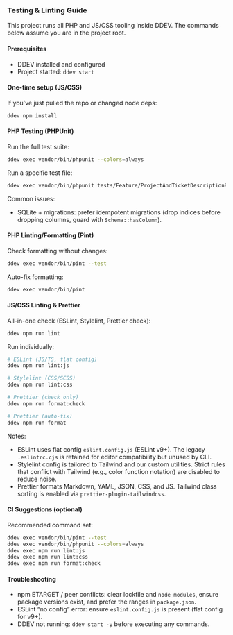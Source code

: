 ### Testing & Linting Guide

This project runs all PHP and JS/CSS tooling inside DDEV. The commands below assume you are in the project root.

#### Prerequisites

- DDEV installed and configured
- Project started: `ddev start`

#### One-time setup (JS/CSS)

If you’ve just pulled the repo or changed node deps:

```bash
ddev npm install
```

#### PHP Testing (PHPUnit)

Run the full test suite:

```bash
ddev exec vendor/bin/phpunit --colors=always
```

Run a specific test file:

```bash
ddev exec vendor/bin/phpunit tests/Feature/ProjectAndTicketDescriptionPlacementTest.php --colors=always
```

Common issues:

- SQLite + migrations: prefer idempotent migrations (drop indices before dropping columns, guard with `Schema::hasColumn`).

#### PHP Linting/Formatting (Pint)

Check formatting without changes:

```bash
ddev exec vendor/bin/pint --test
```

Auto-fix formatting:

```bash
ddev exec vendor/bin/pint
```

#### JS/CSS Linting & Prettier

All-in-one check (ESLint, Stylelint, Prettier check):

```bash
ddev npm run lint
```

Run individually:

```bash
# ESLint (JS/TS, flat config)
ddev npm run lint:js

# Stylelint (CSS/SCSS)
ddev npm run lint:css

# Prettier (check only)
ddev npm run format:check

# Prettier (auto-fix)
ddev npm run format
```

Notes:

- ESLint uses flat config `eslint.config.js` (ESLint v9+). The legacy `.eslintrc.cjs` is retained for editor compatibility but unused by CLI.
- Stylelint config is tailored to Tailwind and our custom utilities. Strict rules that conflict with Tailwind (e.g., color function notation) are disabled to reduce noise.
- Prettier formats Markdown, YAML, JSON, CSS, and JS. Tailwind class sorting is enabled via `prettier-plugin-tailwindcss`.

#### CI Suggestions (optional)

Recommended command set:

```bash
ddev exec vendor/bin/pint --test
ddev exec vendor/bin/phpunit --colors=always
ddev exec npm run lint:js
ddev exec npm run lint:css
ddev exec npm run format:check
```

#### Troubleshooting

- npm ETARGET / peer conflicts: clear lockfile and `node_modules`, ensure package versions exist, and prefer the ranges in `package.json`.
- ESLint “no config” error: ensure `eslint.config.js` is present (flat config for v9+).
- DDEV not running: `ddev start -y` before executing any commands.
